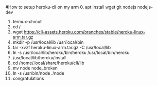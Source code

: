 #How to setup heroku-cli on my arm
0. apt install wget git nodejs nodejs-dev
1. termux-chroot
2. cd /
3. wget https://cli-assets.heroku.com/branches/stable/heroku-linux-arm.tar.gz
4. mkdir -p /usr/local/lib /usr/local/bin
5. tar -xvzf heroku-linux-arm.tar.gz -C /usr/local/lib
6. ln -s /usr/local/lib/heroku/bin/heroku /usr/local/bin/heroku
7. /usr/local/lib/heroku/install
8. cd /home/.local/share/heroku/cli/lib
9. mv node node_broken
10. ln -s /usr/bin/node ./node
11. congratulations
